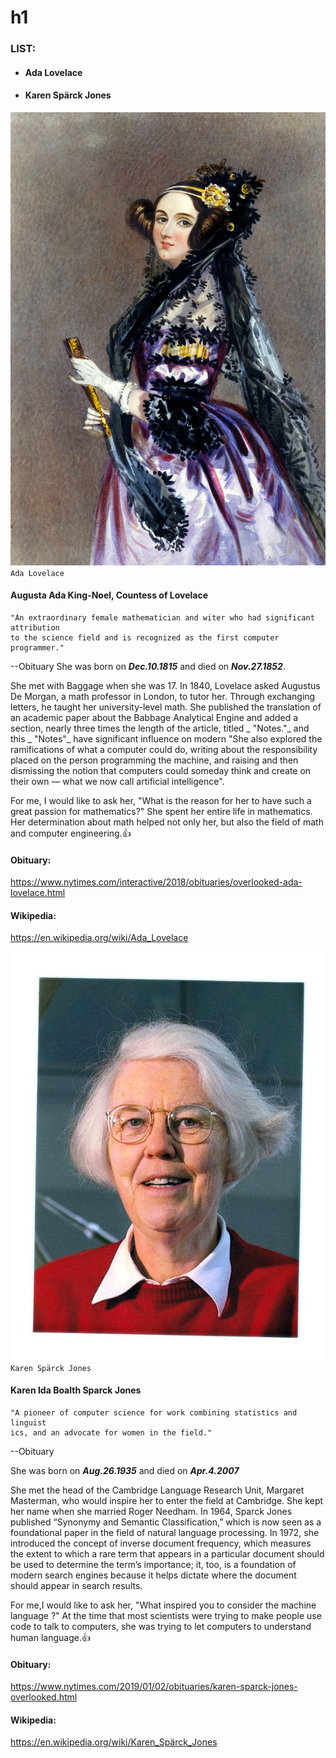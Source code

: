 # h1
### LIST:
* #### Ada Lovelace
* #### Karen Spärck Jones

![ADA](images/photos/people/Lovelace/ADA.JPG)
`Ada Lovelace`

#### Augusta Ada King-Noel, Countess of Lovelace
```
"An extraordinary female mathematician and witer who had significant attribution
to the science field and is recognized as the first computer programmer."
```
--Obituary
She was born on _**Dec.10.1815**_ and died on _**Nov.27.1852**_.


She met with Baggage when she was 17.
In 1840, Lovelace asked Augustus De Morgan, a math professor in London, to tutor her. Through exchanging letters, he taught her university-level math.
She published the translation of an academic paper about the Babbage Analytical Engine and added a section, nearly three times the length of the article, titled _ "Notes."_ and this _ "Notes"_ have significant influence on modern
"She also explored the ramifications of what a computer could do, writing about the responsibility placed on the person programming the machine, and raising and then dismissing the notion that computers could someday think and create on their own — what we now call artificial intelligence".

For me, I would like to ask her, "What is the reason for her to have such a great passion for mathematics?" She spent her entire life in mathematics. Her determination about math helped not only her, but also the field of math and computer engineering.:+1:

#### Obituary:
https://www.nytimes.com/interactive/2018/obituaries/overlooked-ada-lovelace.html
#### Wikipedia:
https://en.wikipedia.org/wiki/Ada_Lovelace





![Karen](images/photos/people/Jones/Karen.JPG)
`Karen Spärck Jones`


#### Karen Ida Boalth Sparck Jones
```
"A pioneer of computer science for work combining statistics and linguist
ics, and an advocate for women in the field."
```
  --Obituary



She was born on _**Aug.26.1935**_ and died on _**Apr.4.2007**_

She met the head of the Cambridge Language Research Unit, Margaret Masterman, who would inspire her to enter the field at Cambridge.
She kept her name when she married Roger Needham.
In 1964, Sparck Jones published “Synonymy and Semantic Classification,” which is now seen as a foundational paper in the field of natural language processing.
In 1972, she introduced the concept of inverse document frequency, which measures the extent to which a rare term that appears in a particular document should be used to determine the term’s importance; it, too, is a foundation of modern search engines because it helps dictate where the document should appear in search results.

For me,I would like to ask her, "What inspired you to consider the machine language ?" At the time that  most scientists were trying to make people use code to talk to computers, she was trying to let computers to understand human language.:+1:

#### Obituary:
https://www.nytimes.com/2019/01/02/obituaries/karen-sparck-jones-overlooked.html
#### Wikipedia:
https://en.wikipedia.org/wiki/Karen_Spärck_Jones
